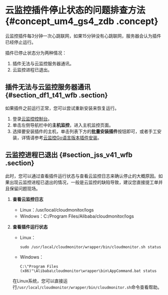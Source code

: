 # 云监控插件停止状态的问题排查方法 {#concept_um4_gs4_zdb .concept}

云监控插件每3分钟一次心跳联网，如果15分钟没有心跳联网，服务器会认为插件已经停止运行。

插件已停止状态分为两种情况：

1.  插件无法与云监控服务器通讯。
2.  云监控进程已退出。

## 插件无法与云监控服务器通讯 {#section_df1_t41_wfb .section}

如果插件之前运行正常，您可以尝试重新安装来恢复运行。

1.  登录[云监控控制台](https://cms-intl.console.aliyun.com)。
2.  单击左侧导航栏中的**主机监控**，进入主机监控页面。
3.  选择要安装插件的主机，单击列表下方的**批量安装插件**按钮即可，或者手工安装，详情请参考[云监控Go语言版本插件安装](../../../../../intl.zh-CN/用户指南/主机监控/云监控Go语言版本插件安装.md#)。

## 云监控进程已退出 {#section_jss_v41_wfb .section}

此时，您可以通过查看插件运行状态与查看云监控日志来确认停止的大概原因。如果出现云监控进程已退出的情况，一般是云监控的缺陷导致，建议您直接提工单并且保留问题现场。

1.  **查看云监控日志**
    -   Linux：/usr/local/cloudmonitor/logs
    -   Windows：C:/Program Files/Alibaba/cloudmonitor/logs
2.  **查看插件运行状态**

    -   Linux：

        ```
        sudo /usr/local/cloudmonitor/wrapper/bin/cloudmonitor.sh status
        ```

    -   Windows：

        ```
        C:\"Program Files (x86)"\Alibaba\cloudmonitor\wrapper\bin\AppCommand.bat status
        ```

    在Linux系统，您可以直接运行`/usr/local/cloudmonitor/wrapper/bin/cloudmonitor.sh`命令查看帮助。


